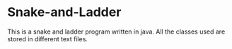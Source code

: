 # Snake-and-Ladder
This is a snake and ladder program written in java. All the classes used are stored in different text files. 
